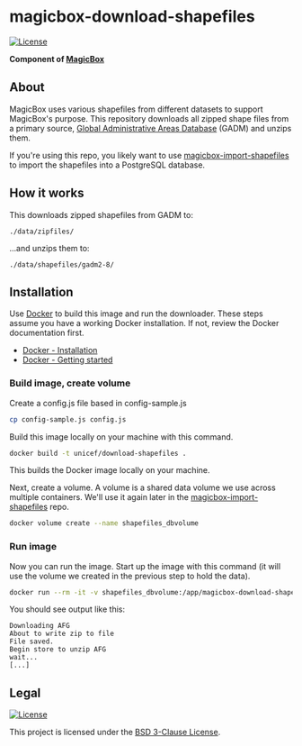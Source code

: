 magicbox-download-shapefiles
============================

[![License](https://img.shields.io/badge/License-BSD%203--Clause-blue.svg)](https://opensource.org/licenses/BSD-3-Clause)

**Component of [MagicBox](https://github.com/unicef/magicbox)**


## About

MagicBox uses various shapefiles from different datasets to support MagicBox's
purpose. This repository downloads all zipped shape files from a primary source,
[Global Administrative Areas Database](http://gadm.org/) (GADM) and unzips them.

If you're using this repo, you likely want to use
[magicbox-import-shapefiles](https://github.com/unicef/magicbox-import-shapefiles)
to import the shapefiles into a PostgreSQL database.


## How it works

This downloads zipped shapefiles from GADM to:

`./data/zipfiles/`

…and unzips them to:

`./data/shapefiles/gadm2-8/`


## Installation

Use [Docker](https://www.docker.com/) to build this image and run the
downloader. These steps assume you have a working Docker installation. If not,
review the Docker documentation first.

* [Docker - Installation](https://docs.docker.com/engine/installation/)
* [Docker - Getting started](https://docs.docker.com/get-started/)

### Build image, create volume

Create a config.js file based in config-sample.js

```bash
cp config-sample.js config.js
```

Build this image locally on your machine with this command.

```bash
docker build -t unicef/download-shapefiles .
```

This builds the Docker image locally on your machine.

Next, create a volume. A volume is a shared data volume we use across multiple
containers. We'll use it again later in the
[magicbox-import-shapefiles](https://github.com/unicef/magicbox-import-shapefiles)
repo.

```bash
docker volume create --name shapefiles_dbvolume
```

### Run image

Now you can run the image. Start up the image with this command (it will use the
volume we created in the previous step to hold the data).

```bash
docker run --rm -it -v shapefiles_dbvolume:/app/magicbox-download-shapefiles/data:z unicef/download-shapefiles
```

You should see output like this:

```
Downloading AFG
About to write zip to file
File saved.
Begin store to unzip AFG
wait...
[...]
```


## Legal

[![License](https://img.shields.io/badge/License-BSD%203--Clause-blue.svg)](https://opensource.org/licenses/BSD-3-Clause)

This project is licensed under the [BSD 3-Clause
License](https://opensource.org/licenses/BSD-3-Clause).
